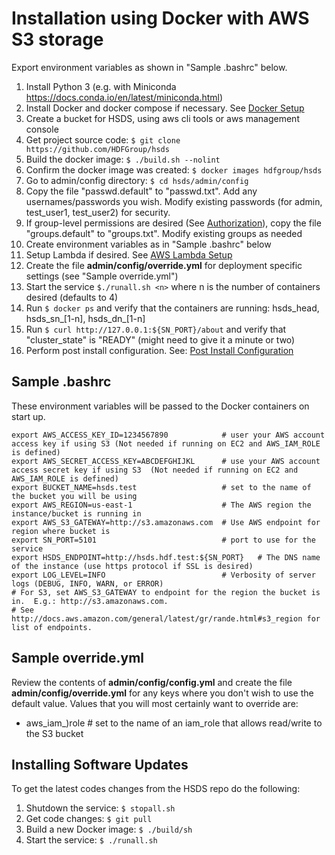 Installation using Docker with AWS S3 storage
=============================================

Export environment variables as shown in "Sample .bashrc" below.

1. Install Python 3 (e.g. with Miniconda <https://docs.conda.io/en/latest/miniconda.html>)
2. Install Docker and docker compose if necessary. See [Docker Setup](setup_docker.md)
3. Create a bucket for HSDS, using aws cli tools or aws management console
4. Get project source code: `$ git clone https://github.com/HDFGroup/hsds`
5. Build the docker image: `$ ./build.sh --nolint`
6. Confirm the docker image was created: `$ docker images hdfgroup/hsds`
7. Go to admin/config directory: `$ cd hsds/admin/config`
8. Copy the file "passwd.default" to "passwd.txt".  Add any usernames/passwords you wish.  Modify existing passwords (for admin, test_user1, test_user2) for security.
9. If group-level permissions are desired (See [Authorization](authorization.md)), copy the file "groups.default" to "groups.txt".  Modify existing groups as needed
10. Create environment variables as in "Sample .bashrc" below
11. Setup Lambda if desired.  See [AWS Lambda Setup](aws_lambda_setup.md)
12. Create the file **admin/config/override.yml** for deployment specific settings (see "Sample override.yml")
13. Start the service `$./runall.sh <n>` where n is the number of containers desired (defaults to 4)
14. Run `$ docker ps` and verify that the containers are running: hsds_head, hsds_sn_[1-n], hsds_dn_[1-n]
15. Run `$ curl http://127.0.0.1:${SN_PORT}/about` and verify that "cluster_state" is "READY" (might need to give it a minute or two)
16. Perform post install configuration.   See: [Post Install Configuration](post_install.md)


Sample .bashrc
--------------

These environment variables will be passed to the Docker containers on start up.

    export AWS_ACCESS_KEY_ID=1234567890            # user your AWS account access key if using S3 (Not needed if running on EC2 and AWS_IAM_ROLE is defined)
    export AWS_SECRET_ACCESS_KEY=ABCDEFGHIJKL      # use your AWS account access secret key if using S3  (Not needed if running on EC2 and AWS_IAM_ROLE is defined)
    export BUCKET_NAME=hsds.test                   # set to the name of the bucket you will be using
    export AWS_REGION=us-east-1                    # The AWS region the instance/bucket is running in
    export AWS_S3_GATEWAY=http://s3.amazonaws.com  # Use AWS endpoint for region where bucket is
    export SN_PORT=5101                            # port to use for the service
    export HSDS_ENDPOINT=http://hsds.hdf.test:${SN_PORT}   # The DNS name of the instance (use https protocol if SSL is desired)
    export LOG_LEVEL=INFO                          # Verbosity of server logs (DEBUG, INFO, WARN, or ERROR)
    # For S3, set AWS_S3_GATEWAY to endpoint for the region the bucket is in.  E.g.: http://s3.amazonaws.com.
    # See http://docs.aws.amazon.com/general/latest/gr/rande.html#s3_region for list of endpoints.

Sample override.yml
-------------------

Review the contents of **admin/config/config.yml** and create the file **admin/config/override.yml** for any keys where you don't 
wish to use the default value.  Values that you will most certainly want to override are:

* aws_iam_)role # set to the name of an iam_role that allows read/write to the S3 bucket


Installing Software Updates
---------------------------

To get the latest codes changes from the HSDS repo do the following:

1. Shutdown the service: `$ stopall.sh`
2. Get code changes: `$ git pull`
3. Build a new Docker image: `$ ./build/sh`
4. Start the service: `$ ./runall.sh`
